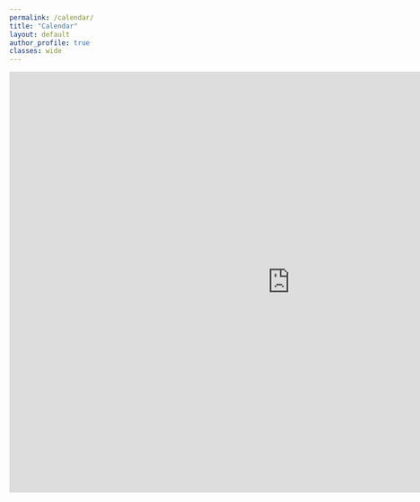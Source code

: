```yaml
---
permalink: /calendar/
title: "Calendar"
layout: default
author_profile: true
classes: wide
---
```


<p align="center">
<iframe src="https://calendar.google.com/calendar/embed?src=c_c6f25c5abc2708105f4edcf2f2309e4f02832003a9604073657ad9a667a8fee3%40group.calendar.google.com&ctz=America%2FChicago" style="border: 0" width="1000" height="750" frameborder="0" scrolling="no"></iframe>
</p>
